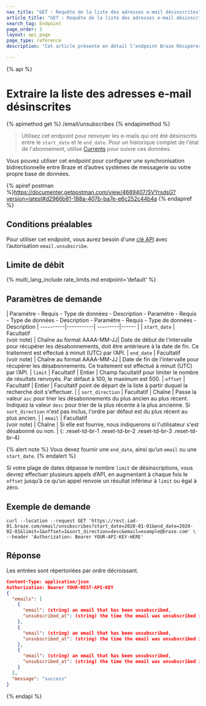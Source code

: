 ```yaml
---
nav_title: "GET : Requête de la liste des adresses e-mail désinscrites"
article_title: "GET : Requête de la liste des adresses e-mail désinscrites"
search_tag: Endpoint
page_order: 3
layout: api_page
page_type: reference
description: "Cet article présente en détail l’endpoint Braze Récupérer la liste ou Interroger les désabonnements par e-mail."

---
```

{% api %}
# Extraire la liste des adresses e-mail désinscrites
{% apimethod get %}
/email/unsubscribes
{% endapimethod %}

> Utilisez cet endpoint pour renvoyer les e-mails qui ont été désinscrits entre le `start_date` et le `end_date`. Pour un historique complet de l'état de l'abonnement, utilise [Currents]({{site.baseurl}}/user_guide/data_and_analytics/braze_currents) pour suivre ces données.

Vous pouvez utiliser cet endpoint pour configurer une synchronisation bidirectionnelle entre Braze et d’autres systèmes de messagerie ou votre propre base de données.

{% apiref postman %}https://documenter.getpostman.com/view/4689407/SVYrsdsG?version=latest#d2966b81-188a-407b-ba7e-e6c252c44b4a {% endapiref %}

## Conditions préalables

Pour utiliser cet endpoint, vous aurez besoin d'une [clé API]({{site.baseurl}}/api/basics#rest-api-key/) avec l’autorisation `email.unsubscribe`.

## Limite de débit

{% multi_lang_include rate_limits.md endpoint='default' %}

## Paramètres de demande

| Paramètre - Requis - Type de données - Description - Paramètre - Requis - Type de données - Description - Paramètre - Requis - Type de données - Description
| ----------|-----------| ---------|------ |
| `start_date` | Facultatif <br>(voir note) | Chaîne au format AAAA-MM-JJ| Date de début de l'intervalle pour récupérer les désabonnements, doit être antérieure à la date de fin. Ce traitement est effectué à minuit (UTC) par l’API.
| `end_date` | Facultatif <br>(voir note) | Chaîne au format AAAA-MM-JJ | Date de fin de l'intervalle pour récupérer les désabonnements. Ce traitement est effectué à minuit (UTC) par l’API.
| `limit` | Facultatif | Entier | Champ facultatif pour limiter le nombre de résultats renvoyés. Par défaut à 100, le maximum est 500.
| `offset` | Facultatif | Entier | Facultatif point de départ de la liste à partir duquel la recherche doit s'effectuer. |
| `sort_direction` | Facultatif | Chaîne | Passe la valeur `asc` pour trier les désabonnements du plus ancien au plus récent. Indiquez la valeur `desc` pour trier de la plus récente à la plus ancienne. Si `sort_direction` n'est pas inclus, l'ordre par défaut est du plus récent au plus ancien. |
| `email` | Facultatif <br>(voir note) | Chaîne | Si elle est fournie, nous indiquerons si l'utilisateur s'est désabonné ou non. |
{: .reset-td-br-1 .reset-td-br-2 .reset-td-br-3  .reset-td-br-4}

{% alert note %}
Vous devez fournir une `end_date`, ainsi qu’un `email` ou une `start_date`.
{% endalert %}

Si votre plage de dates dépasse le nombre `limit` de désinscriptions, vous devrez effectuer plusieurs appels d’API, en augmentant à chaque fois le `offset` jusqu’à ce qu’un appel renvoie un résultat inférieur à `limit` ou égal à zéro.

## Exemple de demande 
```
curl --location --request GET 'https://rest.iad-01.braze.com/email/unsubscribes?start_date=2020-01-01&end_date=2020-02-01&limit=1&offset=1&sort_direction=desc&email=example@braze.com' \
--header 'Authorization: Bearer YOUR-API-KEY-HERE'
```

## Réponse

Les entrées sont répertoriées par ordre décroissant.

```json
Content-Type: application/json
Authorization: Bearer YOUR-REST-API-KEY
{
  "emails": [
    {
      "email": (string) an email that has been unsubscribed,
      "unsubscribed_at": (string) the time the email was unsubscribed in ISO 8601
    },
    {
      "email": (string) an email that has been unsubscribed,
      "unsubscribed_at": (string) the time the email was unsubscribed in ISO 8601
    },
    {
      "email": (string) an email that has been unsubscribed,
      "unsubscribed_at": (string) the time the email was unsubscribed in ISO 8601
    }
  ],
  "message": "success"
}
```
{% endapi %}
